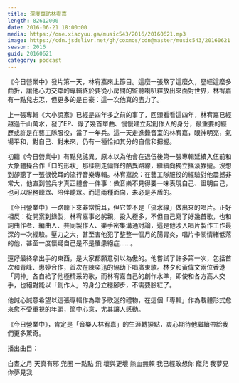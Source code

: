 ```yaml
---
title: 深度專訪林宥嘉
length: 82612000
date: 2016-06-21 18:00:00
media: https://one.xiaoyuu.ga/music543/2016/20160621.mp3
image: https://cdn.jsdelivr.net/gh/coxmos/cdn@master/music543/20160621.jpg
season: 2016
guid: 20160621
category: podcast
---
```


《今日營業中》發片第一天，林宥嘉來上節目。這麼一張熬了這麼久，歷經這麼多曲折，讓他心力交瘁的專輯終於要從小房間的監聽喇叭釋放出來面對世界，林宥嘉有一點兒忐忑，但更多的是自豪：這一次他真的盡力了。

上一張專輯《大小說家》已經是四年多之前的事了，回頭看看這四年，林宥嘉已經越過千山萬水，發了EP、錄了幾首單曲、慢慢建立起創作人的身分，最重要的經歷或許是在藝工隊服役，當了一年兵。這一天走進錄音室的林宥嘉，眼神明亮，氣場平和，對自己、對未來，仍有一種恰如其分的自信和把握。

初聽《今日營業中》有點兒詫異，原本以為他會在退伍後第一張專輯延續入伍前和大象體操合作「口的形狀」那樣劍走偏鋒的酷異路線，繼續向獨立搖滾靠攏。沒想到卻聽了一張很悅耳的流行音樂專輯。林宥嘉說：在藝工隊服役的經驗對他震撼非常大，他直到當兵才真正體會一件事：做音樂不見得要一味表現自己、證明自己，也可以服務聽眾、陪伴聽眾。而這兩種面向，未必是矛盾的。

《今日營業中》一路聽下來非常悅耳，但它並不是「流水線」做出來的唱片。正好相反：從開案到錄製，林宥嘉事必躬親，投入極多，不但自己寫了好幾首歌，也和詞曲作者、編曲人、共同製作人、樂手密集溝通討論，這是他涉入唱片製作工作最深的一次經驗。壓力之大，甚至害他犯了整整一個月的腸胃炎，唱片卡關情緒低落的他，甚至一度懷疑自己是不是罹患絕症……。

還好最終拿出手的東西，是大家都願意引以為傲的。他嘗試了許多第一次，包括首次和青峰、惠婷合作，首次在陳奕迅的協助下唱廣東歌。林夕和黃偉文兩位香港「詞神」各自給了他極精采的歌，而林宥嘉自己的創作水準，即使和各方高人交手，也絕對能以「創作人」的身分立穩腳步，不需要臉紅了。

他誠心誠意希望以這張專輯作為贈予歌迷的禮物，在這個「專輯」作為載體形式愈來愈不受重視的年頭，箇中心意，尤其讓人感動。

《今日營業中》，肯定是「音樂人林宥嘉」的生涯轉捩點，衷心期待他繼續帶給我們更多驚奇。

播出曲目：

白晝之月
天真有邪
兜圈
一點點
飛
壞與更壞
熱血無賴
我已經敢想你
寵兒
我夢見你夢見我
